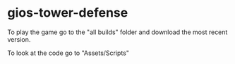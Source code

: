 # gios-tower-defense

To play the game go to the "all builds" folder and download the most recent version.

To look at the code go to "Assets/Scripts"
